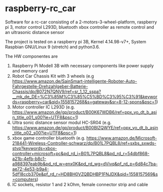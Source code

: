 # raspberry-rc_car
Software for a rc-car consisting of a 2-motors-3-wheel-platform, raspberry pi 3, motor control L293D, bluetooth xbox controller as remote control and an ultrasonic distance sensor

The project is tested on a raspberry pi 3B, Kernel 4.14.98-v7+, System Raspbian GNU/Linux 9 (stretch) and python3.6.

The HW componentes are
1. Raspberry Pi Modell 3B with necessary components like power supply and memory card
2. Robot Car Chassis Kit with 3 wheels
(e.g https://www.amazon.de/SainSmart-intelligente-Roboter-Auto-Fahrgestelle-Drehzahlgeber-Batterie-Chassis/dp/B072N7QNV9/ref=sr_1_12_sspa?__mk_de_DE=%C3%85M%C3%85%C5%BD%C3%95%C3%91&keywords=raspberry+car&qid=1558157268&s=gateway&sr=8-12-spons&psc=1)
3. Motor controller IC L293D
(e.g. https://www.amazon.de/gp/product/B00K67WDB6/ref=ppx_yo_dt_b_asin_title_o01_s00?ie=UTF8&psc=1)
4. Ultra sonic distance sensor modul HC-SR04
(e.g. https://www.amazon.de/gp/product/B00BIZQWYE/ref=ppx_yo_dt_b_asin_title_o02_s00?ie=UTF8&psc=1)
5. xbox game controller bluetooth (e.g. https://www.amazon.de/Microsoft-218441-Wireless-Controller-schwarz/dp/B01L7PQBL8/ref=sxbs_sxwds-stvp?keywords=xbox-controller+microsoft+pc&pd_rd_i=B01L7PQBL8&pd_rd_r=54dbf868-a21b-4efb-b8c1-a988397eab9b&pd_rd_w=enx0K&pd_rd_wg=dVivq&pf_rd_p=6d84c7ba-ae72-4e53-b9a4-5df18ccb370e&pf_rd_r=HD8BH0VZQBDHBP1FNJDX&qid=1558157569&s=computers)
6. IC sockets, resistor 1 and 2 kOhm, female connector strip and cable




